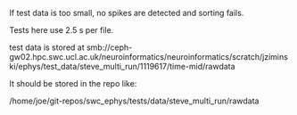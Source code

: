 If test data is too small, no spikes are detected and sorting fails.

Tests here use 2.5 s per file.

test data is stored at smb://ceph-gw02.hpc.swc.ucl.ac.uk/neuroinformatics/neuroinformatics/scratch/jziminski/ephys/test_data/steve_multi_run/1119617/time-mid/rawdata

It should be stored in the repo like:

/home/joe/git-repos/swc_ephys/tests/data/steve_multi_run/rawdata
